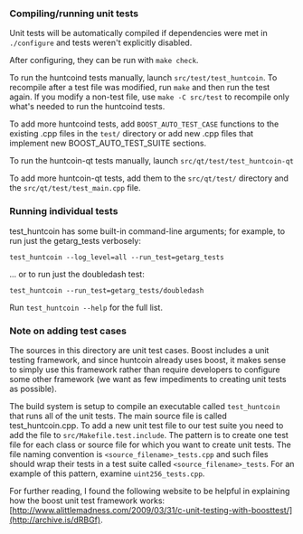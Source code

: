 ### Compiling/running unit tests

Unit tests will be automatically compiled if dependencies were met in `./configure`
and tests weren't explicitly disabled.

After configuring, they can be run with `make check`.

To run the huntcoind tests manually, launch `src/test/test_huntcoin`. To recompile
after a test file was modified, run `make` and then run the test again. If you
modify a non-test file, use `make -C src/test` to recompile only what's needed
to run the huntcoind tests.

To add more huntcoind tests, add `BOOST_AUTO_TEST_CASE` functions to the existing
.cpp files in the `test/` directory or add new .cpp files that
implement new BOOST_AUTO_TEST_SUITE sections.

To run the huntcoin-qt tests manually, launch `src/qt/test/test_huntcoin-qt`

To add more huntcoin-qt tests, add them to the `src/qt/test/` directory and
the `src/qt/test/test_main.cpp` file.

### Running individual tests

test_huntcoin has some built-in command-line arguments; for
example, to run just the getarg_tests verbosely:

    test_huntcoin --log_level=all --run_test=getarg_tests

... or to run just the doubledash test:

    test_huntcoin --run_test=getarg_tests/doubledash

Run `test_huntcoin --help` for the full list.

### Note on adding test cases

The sources in this directory are unit test cases.  Boost includes a
unit testing framework, and since huntcoin already uses boost, it makes
sense to simply use this framework rather than require developers to
configure some other framework (we want as few impediments to creating
unit tests as possible).

The build system is setup to compile an executable called `test_huntcoin`
that runs all of the unit tests.  The main source file is called
test_huntcoin.cpp. To add a new unit test file to our test suite you need 
to add the file to `src/Makefile.test.include`. The pattern is to create 
one test file for each class or source file for which you want to create 
unit tests.  The file naming convention is `<source_filename>_tests.cpp` 
and such files should wrap their tests in a test suite 
called `<source_filename>_tests`. For an example of this pattern, 
examine `uint256_tests.cpp`.

For further reading, I found the following website to be helpful in
explaining how the boost unit test framework works:
[http://www.alittlemadness.com/2009/03/31/c-unit-testing-with-boosttest/](http://archive.is/dRBGf).
